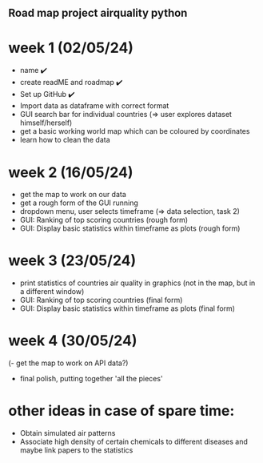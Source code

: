 ## Road map project airquality python

# week 1 (02/05/24)
- name ✔️
- create readME and roadmap ✔️
- Set up GitHub ✔️
- Import data as dataframe with correct format
- GUI search bar for individual countries (=> user explores dataset himself/herself)
- get a basic working world map which can be coloured by coordinates 
- learn how to clean the data

# week 2 (16/05/24)
- get the map to work on our data
- get a rough form of the GUI running
- dropdown menu, user selects timeframe (=> data selection, task 2)
- GUI: Ranking of top scoring countries (rough form)
- GUI: Display basic statistics within timeframe as plots (rough form)

# week 3 (23/05/24)
- print statistics of countries air quality in graphics (not in the map, but in a different window)
- GUI: Ranking of top scoring countries (final form)
- GUI: Display basic statistics within timeframe as plots (final form)

# week 4 (30/05/24)
(- get the map to work on API data?)
- final polish, putting together 'all the pieces'


# other ideas in case of spare time:
- Obtain simulated air patterns
- Associate high density of certain chemicals to different diseases and maybe link papers to the statistics



